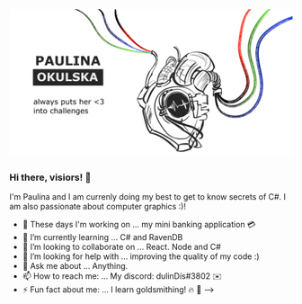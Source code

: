 <img src="/banner-no-border.png" alt="Paulina Okulska banner" title="Paulina Okulska banner" >


### Hi there, visiors! 👋
I'm Paulina and I am currenly doing my best to get to know secrets of C#. I am also passionate about computer graphics :)!
- 🔭 These days I'm working on ... my mini banking application :credit_card:	
- 🌱 I’m currently learning ... C# and RavenDB
- 👯 I’m looking to collaborate on ... React. Node and C#
- 🤔 I’m looking for help with ... improving the quality of my code :)
- 💬 Ask me about ... Anything.
- 📫 How to reach me: ...  My discord: dulinDís#3802 :envelope:	
- ⚡ Fun fact about me: ... I learn goldsmithing!  :fire:	:sparkler:
-->
